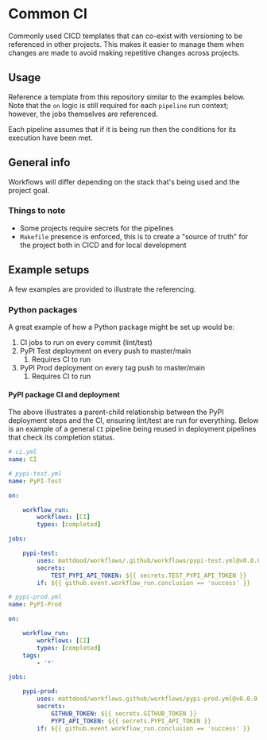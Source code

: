 # Common CI
Commonly used CICD templates that can co-exist with versioning to be referenced
in other projects. This makes it easier to manage them when changes are made to
avoid making repetitive changes across projects.

## Usage
Reference a template from this repository similar to the examples below. Note
that the `on` logic is still required for each `pipeline` run context; however, the
jobs themselves are referenced.

Each pipeline assumes that if it is being run then the conditions for its execution
have been met.

## General info
Workflows will differ depending on the stack that's being used and the project
goal.

### Things to note
* Some projects require secrets for the pipelines
* `Makefile` presence is enforced, this is to create a "source of truth" for the
project both in CICD and for local development

## Example setups
A few examples are provided to illustrate the referencing.

### Python packages
A great example of how a Python package might be set up would be:
1. CI jobs to run on every commit (lint/test)
1. PyPI Test deployment on every push to master/main
    1. Requires CI to run
1. PyPI Prod deployment on every tag push to master/main
    1. Requires CI to run

#### PyPI package CI and deployment
The above illustrates a parent-child relationship between the PyPI deployment
steps and the CI, ensuring lint/test are run for everything. Below is an example
of a general `CI` pipeline being reused in deployment pipelines that check its
completion status.

```yml
# ci.yml
name: CI

# pypi-test.yml
name: PyPI-Test

on:

    workflow_run:
        workflows: [CI]
        types: [completed]

jobs:

    pypi-test:
        uses: mattdood/workflows/.github/workflows/pypi-test.yml@v0.0.0
        secrets:
            TEST_PYPI_API_TOKEN: ${{ secrets.TEST_PYPI_API_TOKEN }}
        if: ${{ github.event.workflow_run.conclusion == 'success' }}

# pypi-prod.yml
name: PyPI-Prod

on:

    workflow_run:
        workflows: [CI]
        types: [completed]
    tags:
        - '*'

jobs:

    pypi-prod:
        uses: mattdood/workflows.github/workflows/pypi-prod.yml@v0.0.0
        secrets:
            GITHUB_TOKEN: ${{ secrets.GITHUB_TOKEN }}
            PYPI_API_TOKEN: ${{ secrets.PYPI_API_TOKEN }}
        if: ${{ github.event.workflow_run.conclusion == 'success' }}
```

